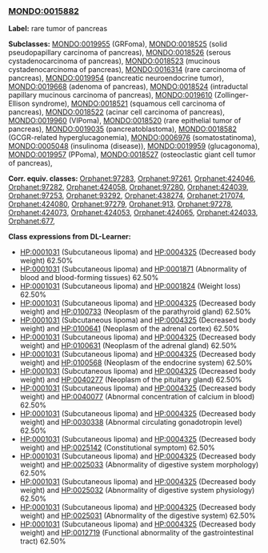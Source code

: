 
### [MONDO:0015882](http://purl.obolibrary.org/obo/MONDO_0015882)
**Label:** rare tumor of pancreas

**Subclasses:** [MONDO:0019955](http://purl.obolibrary.org/obo/MONDO_0019955) (GRFoma), [MONDO:0018525](http://purl.obolibrary.org/obo/MONDO_0018525) (solid pseudopapillary carcinoma of pancreas), [MONDO:0018526](http://purl.obolibrary.org/obo/MONDO_0018526) (serous cystadenocarcinoma of pancreas), [MONDO:0018523](http://purl.obolibrary.org/obo/MONDO_0018523) (mucinous cystadenocarcinoma of pancreas), [MONDO:0016314](http://purl.obolibrary.org/obo/MONDO_0016314) (rare carcinoma of pancreas), [MONDO:0019954](http://purl.obolibrary.org/obo/MONDO_0019954) (pancreatic neuroendocrine tumor), [MONDO:0019668](http://purl.obolibrary.org/obo/MONDO_0019668) (adenoma of pancreas), [MONDO:0018524](http://purl.obolibrary.org/obo/MONDO_0018524) (intraductal papillary mucinous carcinoma of pancreas), [MONDO:0019610](http://purl.obolibrary.org/obo/MONDO_0019610) (Zollinger-Ellison syndrome), [MONDO:0018521](http://purl.obolibrary.org/obo/MONDO_0018521) (squamous cell carcinoma of pancreas), [MONDO:0018522](http://purl.obolibrary.org/obo/MONDO_0018522) (acinar cell carcinoma of pancreas), [MONDO:0019960](http://purl.obolibrary.org/obo/MONDO_0019960) (VIPoma), [MONDO:0018520](http://purl.obolibrary.org/obo/MONDO_0018520) (rare epithelial tumor of pancreas), [MONDO:0019035](http://purl.obolibrary.org/obo/MONDO_0019035) (pancreatoblastoma), [MONDO:0018582](http://purl.obolibrary.org/obo/MONDO_0018582) (GCGR-related hyperglucagonemia), [MONDO:0006976](http://purl.obolibrary.org/obo/MONDO_0006976) (somatostatinoma), [MONDO:0005048](http://purl.obolibrary.org/obo/MONDO_0005048) (insulinoma (disease)), [MONDO:0019959](http://purl.obolibrary.org/obo/MONDO_0019959) (glucagonoma), [MONDO:0019957](http://purl.obolibrary.org/obo/MONDO_0019957) (PPoma), [MONDO:0018527](http://purl.obolibrary.org/obo/MONDO_0018527) (osteoclastic giant cell tumor of pancreas), 

**Corr. equiv. classes:** [Orphanet:97283](http://www.orpha.net/ORDO/Orphanet_97283), [Orphanet:97261](http://www.orpha.net/ORDO/Orphanet_97261), [Orphanet:424046](http://www.orpha.net/ORDO/Orphanet_424046), [Orphanet:97282](http://www.orpha.net/ORDO/Orphanet_97282), [Orphanet:424058](http://www.orpha.net/ORDO/Orphanet_424058), [Orphanet:97280](http://www.orpha.net/ORDO/Orphanet_97280), [Orphanet:424039](http://www.orpha.net/ORDO/Orphanet_424039), [Orphanet:97253](http://www.orpha.net/ORDO/Orphanet_97253), [Orphanet:93292](http://www.orpha.net/ORDO/Orphanet_93292), [Orphanet:438274](http://www.orpha.net/ORDO/Orphanet_438274), [Orphanet:217074](http://www.orpha.net/ORDO/Orphanet_217074), [Orphanet:424080](http://www.orpha.net/ORDO/Orphanet_424080), [Orphanet:97279](http://www.orpha.net/ORDO/Orphanet_97279), [Orphanet:913](http://www.orpha.net/ORDO/Orphanet_913), [Orphanet:97278](http://www.orpha.net/ORDO/Orphanet_97278), [Orphanet:424073](http://www.orpha.net/ORDO/Orphanet_424073), [Orphanet:424053](http://www.orpha.net/ORDO/Orphanet_424053), [Orphanet:424065](http://www.orpha.net/ORDO/Orphanet_424065), [Orphanet:424033](http://www.orpha.net/ORDO/Orphanet_424033), [Orphanet:677](http://www.orpha.net/ORDO/Orphanet_677), 

**Class expressions from DL-Learner:**

- [HP:0001031](http://purl.obolibrary.org/obo/HP_0001031) (Subcutaneous lipoma) and [HP:0004325](http://purl.obolibrary.org/obo/HP_0004325) (Decreased body weight) 62.50%
- [HP:0001031](http://purl.obolibrary.org/obo/HP_0001031) (Subcutaneous lipoma) and [HP:0001871](http://purl.obolibrary.org/obo/HP_0001871) (Abnormality of blood and blood-forming tissues) 62.50%
- [HP:0001031](http://purl.obolibrary.org/obo/HP_0001031) (Subcutaneous lipoma) and [HP:0001824](http://purl.obolibrary.org/obo/HP_0001824) (Weight loss) 62.50%
- [HP:0001031](http://purl.obolibrary.org/obo/HP_0001031) (Subcutaneous lipoma) and [HP:0004325](http://purl.obolibrary.org/obo/HP_0004325) (Decreased body weight) and [HP:0100733](http://purl.obolibrary.org/obo/HP_0100733) (Neoplasm of the parathyroid gland) 62.50%
- [HP:0001031](http://purl.obolibrary.org/obo/HP_0001031) (Subcutaneous lipoma) and [HP:0004325](http://purl.obolibrary.org/obo/HP_0004325) (Decreased body weight) and [HP:0100641](http://purl.obolibrary.org/obo/HP_0100641) (Neoplasm of the adrenal cortex) 62.50%
- [HP:0001031](http://purl.obolibrary.org/obo/HP_0001031) (Subcutaneous lipoma) and [HP:0004325](http://purl.obolibrary.org/obo/HP_0004325) (Decreased body weight) and [HP:0100631](http://purl.obolibrary.org/obo/HP_0100631) (Neoplasm of the adrenal gland) 62.50%
- [HP:0001031](http://purl.obolibrary.org/obo/HP_0001031) (Subcutaneous lipoma) and [HP:0004325](http://purl.obolibrary.org/obo/HP_0004325) (Decreased body weight) and [HP:0100568](http://purl.obolibrary.org/obo/HP_0100568) (Neoplasm of the endocrine system) 62.50%
- [HP:0001031](http://purl.obolibrary.org/obo/HP_0001031) (Subcutaneous lipoma) and [HP:0004325](http://purl.obolibrary.org/obo/HP_0004325) (Decreased body weight) and [HP:0040277](http://purl.obolibrary.org/obo/HP_0040277) (Neoplasm of the pituitary gland) 62.50%
- [HP:0001031](http://purl.obolibrary.org/obo/HP_0001031) (Subcutaneous lipoma) and [HP:0004325](http://purl.obolibrary.org/obo/HP_0004325) (Decreased body weight) and [HP:0040077](http://purl.obolibrary.org/obo/HP_0040077) (Abnormal concentration of calcium in blood) 62.50%
- [HP:0001031](http://purl.obolibrary.org/obo/HP_0001031) (Subcutaneous lipoma) and [HP:0004325](http://purl.obolibrary.org/obo/HP_0004325) (Decreased body weight) and [HP:0030338](http://purl.obolibrary.org/obo/HP_0030338) (Abnormal circulating gonadotropin level) 62.50%
- [HP:0001031](http://purl.obolibrary.org/obo/HP_0001031) (Subcutaneous lipoma) and [HP:0004325](http://purl.obolibrary.org/obo/HP_0004325) (Decreased body weight) and [HP:0025142](http://purl.obolibrary.org/obo/HP_0025142) (Constitutional symptom) 62.50%
- [HP:0001031](http://purl.obolibrary.org/obo/HP_0001031) (Subcutaneous lipoma) and [HP:0004325](http://purl.obolibrary.org/obo/HP_0004325) (Decreased body weight) and [HP:0025033](http://purl.obolibrary.org/obo/HP_0025033) (Abnormality of digestive system morphology) 62.50%
- [HP:0001031](http://purl.obolibrary.org/obo/HP_0001031) (Subcutaneous lipoma) and [HP:0004325](http://purl.obolibrary.org/obo/HP_0004325) (Decreased body weight) and [HP:0025032](http://purl.obolibrary.org/obo/HP_0025032) (Abnormality of digestive system physiology) 62.50%
- [HP:0001031](http://purl.obolibrary.org/obo/HP_0001031) (Subcutaneous lipoma) and [HP:0004325](http://purl.obolibrary.org/obo/HP_0004325) (Decreased body weight) and [HP:0025031](http://purl.obolibrary.org/obo/HP_0025031) (Abnormality of the digestive system) 62.50%
- [HP:0001031](http://purl.obolibrary.org/obo/HP_0001031) (Subcutaneous lipoma) and [HP:0004325](http://purl.obolibrary.org/obo/HP_0004325) (Decreased body weight) and [HP:0012719](http://purl.obolibrary.org/obo/HP_0012719) (Functional abnormality of the gastrointestinal tract) 62.50%



